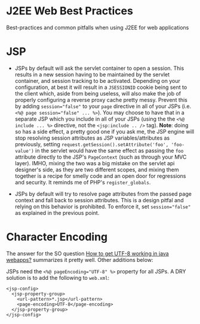 J2EE Web Best Practices
=======================

Best-practices and common pitfalls when using J2EE for web applications

JSP
===
* JSPs by default will ask the servlet container to open a session. This results in a new session having to be maintained by the servlet container, and session tracking to be activated. Depending on your configuration, at best it will result in a `JSESSIONID` cookie being sent to the client which, aside from being useless, will also make the job of properly configuring a reverse proxy cache pretty messy. Prevent this by adding `session="false"` to your `page` directive in all of your JSPs (i.e. `<%@ page session="false" ... %>`). You may choose to have that in a separate JSP which you include in all of your JSPs (using the the `<%@ include ... %>` directive, not the `<jsp:include .. />` tag). **Note**: doing so has a side effect, a pretty good one if you ask me, the JSP engine will stop resolving session attributes as JSP variables/attributes as previously, setting `request.getSession().setAttribute('foo', 'foo-value')` in the servlet would have the same effect as passing the `foo` attribute directly to the JSP's `PageContext` (such as through your MVC layer). IMHO, mixing the two was a big mistake on the servlet api designer's side, as they are two different scopes, and mixing them together is a recipe for smelly code and an open door for regressions and security. It reminds me of PHP's `register_globals`.

* JSPs by default will try to resolve page attributes from the passed page context and fall back to session attributes. This is a design pitfal and relying on this behavior is prohibited. To enforce it, set `session="false"` as explained in the previous point.

Character Encoding 
==================
The answer for the SO question [How to get UTF-8 working in java webapps?](http://stackoverflow.com/a/138950/43597) summarizes it pretty well. Other additions below:

JSPs need the `<%@ pageEncoding="UTF-8" %>` property for all JSPs. A DRY solution is to add the following to `web.xml`:

    <jsp-config>
      <jsp-property-group>
        <url-pattern>*.jsp</url-pattern>
        <page-encoding>UTF-8</page-encoding>
      </jsp-property-group>
    </jsp-config>
